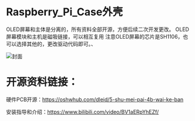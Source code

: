 # Raspberry_Pi_Case外壳
OLED屏幕和主体是分离的，所有资料全部开源，方便后续二次开发更改。
OLED屏幕模块和主机是磁吸链接，可以相互复用
注意OLED屏幕的芯片是SH1106，也可以选择其他的，更改驱动代码即可。、

![封面](https://github.com/user-attachments/assets/e58a0ede-df21-44a9-937a-3b0be81f90bc)


# 开源资料链接：

 硬件PCB开源：https://oshwhub.com/dleid/5-shu-mei-pai-4b-wai-ke-ban

安装指导和介绍：https://www.bilibili.com/video/BV1aERpYhEZf/
